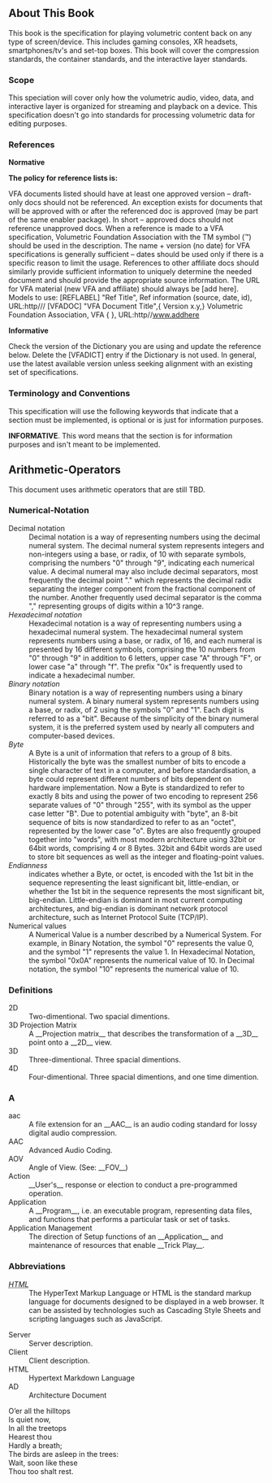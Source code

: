 ## About This Book

This book is the specification for playing volumetric content back on any type of screen/device. This includes gaming consoles, XR headsets, smartphones/tv's and set-top boxes. This book will cover the compression standards, the container standards, and the interactive layer standards.

### Scope

This speciation will cover only how the volumetric audio, video, data, and interactive layer is organized for streaming and playback on a device. This specification doesn't go into standards for processing volumetric data for editing purposes.

### References

**Normative**

**The policy for reference lists is:**

VFA documents listed should have at least one approved version – draft-only docs should not be referenced. An exception exists for documents that will be approved with or after the referenced doc is approved (may be part of the same enabler package). In short – approved docs should not reference unapproved docs.
When a reference is made to a VFA specification, Volumetric Foundation Association with the TM symbol (™) should be used in the description.
The name + version (no date) for VFA specifications is generally sufficient – dates should be used only if there is a specific reason to limit the usage.
References to other affiliate docs should similarly provide sufficient information to uniquely determine the needed document and should provide the appropriate source information.
The URL for VFA material (new VFA and affiliate) should always be [add here].
Models to use: [REFLABEL] "Ref Title", Ref information (source, date, id), URL:http/// [VFADOC] "VFA Document Title",{ Version x.y,} Volumetric Foundation Association, VFA { }, URL:http//www.addhere

**Informative**

Check the version of the Dictionary you are using and update the reference below. Delete the [VFADICT] entry if the Dictionary is not used. In general, use the latest available version unless seeking alignment with an existing set of specifications.

### Terminology and Conventions

This specification will use the following keywords that indicate that a section must be implemented, is optional or is just for information purposes.

**INFORMATIVE**. This word means that the section is for information purposes and isn't meant to be implemented.


## Arithmetic-Operators

This document uses arithmetic operators that are still TBD.

### Numerical-Notation

<dl>
    <dt>Decimal notation</dt>
    <dd>Decimal notation is a way of representing numbers using the decimal numeral system. The decimal numeral system represents integers and non-integers using a base, or radix, of 10 with separate symbols, comprising the numbers "0" through "9", indicating each numerical value. A decimal numeral may also include decimal separators, most frequently the decimal point "." which represents the decimal radix separating the integer component from the fractional component of the number. Another frequently used decimal separator is the comma "," representing groups of digits within a 10^3 range.</dd>
    <dt><dfn id="hexadecimal_notation" title="Hexadecimal Notation">Hexadecimal notation</dfn></dt>
    <dd>Hexadecimal notation is a way of representing numbers using a hexadecimal numeral system. The hexadecimal numeral system represents numbers using a base, or radix, of 16, and each numeral is presented by 16 different symbols, comprising the 10 numbers from "0" through "9" in addition to 6 letters, upper case "A" through "F", or lower case "a" through "f". The prefix "0x" is frequently used to indicate a hexadecimal number.</dd>
    <dt><dfn id="binary_notation" title="Binary Notation">Binary notation</dfn></dt>
    <dd>Binary notation is a way of representing numbers using a binary numeral system. A binary numeral system represents numbers using a base, or radix, of 2 using the symbols "0" and "1". Each digit is referred to as a "bit". Because of the simplicity of the binary numeral system, it is the preferred system used by nearly all computers and computer-based devices.</dd>
    <dt><dfn id="byte" title="Byte">Byte</dfn></dt>
    <dd>A Byte is a unit of information that refers to a group of 8 bits. Historically the byte was the smallest number of bits to encode a single character of text in a computer, and before standardisation, a byte could represent different numbers of bits dependent on hardware implementation. Now a Byte is standardized to refer to exactly 8 bits and using the power of two encoding to represent 256 separate values of "0" through "255", with its symbol as the upper case letter "B". Due to potential ambiguity with "byte", an 8-bit sequence of bits is now standardized to refer to as an "octet", represented by the lower case "o". Bytes are also frequently grouped together into "words", with most modern architecture using 32bit or 64bit words, comprising 4 or 8 Bytes. 32bit and 64bit words are used to store bit sequences as well as the integer and floating-point values.</dd>
    <dt><dfn id="endianness" title="Endianness" data-ref="url">Endianness</dt> 
    <dd>indicates whether a Byte, or octet, is encoded with the 1st bit in the sequence representing the least significant bit, little-endian, or whether the 1st bit in the sequence represents the most significant bit, big-endian. Little-endian is dominant in most current computing architectures, and big-endian is dominant network protocol architecture, such as Internet Protocol Suite (TCP/IP).</dd>
    <dt>Numerical values</dt>
    <dd>A Numerical Value is a number described by a Numerical System. For example, in Binary Notation, the symbol "0" represents the value 0, and the symbol "1" represents the value 1. In Hexadecimal Notation, the symbol "0x0A" represents the numerical value of 10. In Decimal notation, the symbol "10" represents the numerical value of 10.</dd>
</dl> 

### Definitions
<dl> 
    <dt>2D</dt> 
    <dd>Two-dimentional. Two spacial dimentions.</dd>
    <dt>3D Projection Matrix</dt> 
    <dd>A __Projection matrix__ that describes the transformation of a __3D__ point onto a __2D__ view.</dd>
    <dt>3D</dt>
    <dd>Three-dimentional. Three spacial dimentions.</dd>
    <dt>4D</dt>
    <dd>Four-dimentional. Three spacial dimentions, and one time dimention.</dd>
</dl>

### A

<dl>
    <dt>aac</dt>
    <dd> A file extension for an __AAC__ is an audio coding standard for lossy digital audio compression.</dd>
    <dt>AAC</dt> 
    <dd>Advanced Audio Coding.</dd>
    <dt>AOV</dt> 
    <dd>Angle of View. (See: __FOV__)</dd>
    <dt>Action</dt> 
    <dd>__User's__ response or election to conduct a pre-programmed operation.</dd>
    <dt>Application</dt> 
    <dd>A __Program__, i.e. an executable program, representing data files, and functions that performs a particular task or set of tasks.</dd>
    <dt>Application Management</dt>
    <dd>The direction of Setup functions of an __Application__ and maintenance of resources that enable __Trick Play__.</dd>
</dl>

### Abbreviations
<dl>
    <dt>
      <dfn id="html"><abbr title="HyperText Markup Language">HTML</abbr></dfn>
    </dt>
    <dd>The HyperText Markup Language or HTML is the standard markup language for documents designed to be displayed in a web browser. It can be assisted by technologies such as Cascading Style Sheets and scripting languages such as JavaScript.</dd>
</dl>
        <dl>
            <dt>Server</dt>
            <dd>Server description.</dd>
            <dt>Client</dt>
            <dd>Client description.</dd>
            <dt>HTML</dt>
            <dd>Hypertext Markdown Language</dd>
            <dt>AD</dt>
            <dd>Architecture Document</dd>
        </dl>
        <p>O’er all the hilltops<br />
           Is quiet now,<br />
           In all the treetops<br />
           Hearest thou<br />
           Hardly a breath;<br />
           The birds are asleep in the trees:<br />
           Wait, soon like these<br />
           Thou too shalt rest.<br />
        </p>
</br>
</br>
</br>
</br>
</br>
</br>
</br>
</br>
</br>
</br>
</br>
</br>
</br>
</br>
</br>
</br>
</br>
</br>
</br>
</br>
</br>
</br>
</br>
</br>
</br>
</br>
</br>
</br>
</br>
</br>
</br>
</br>
</br>
</br>
</br>
</br>
</br>
</br>
</br>
</br>
</br>
</br>
</br>
</br>
</br>
</br>
</br>
</br>
</br>
</br>
</br>
</br>
</br>
</br>
</br>
</br>
</br>
</br>
</br>
</br>
</br>
</br>
</br>
</br>
</br>
</br>
</br>
</br>
</br>
</br>
</br>
</br>
</br>
</br>
</br>
</br>
</br>
</br>
</br>
</br>
</br>
</br>
</br>
</br>
</br>
</br>
</br>
</br>
</br>
</br>
</br>
</br>
</br>
</br>
</br>
</br>
</br>
</br>
</br>
</br>
</br>
</br>
</br>
</br>
</br>
</br>
</br>
</br>
</br>
</br>
</br>
</br>
</br>
</br>
</br>
</br>
</br>
</br>
</br>
</br>
</br>
</br>
</br>
</br>
</br>
</br>
</br>
</br>


### dfn

```html
<dt>Decimal notation</dt>
<dd>... definition statement...</dd>
```

**Usage**

* bla, bla, bla, <a>Decimal notation</a>

### dfn(id)

```html
<dt>
    <dfn id="hexadecimal_notation">Hexadecimal notation</dfn>
</dt>
<dd>... definition statement...</dd>
```

**Usage**
* bla, bla, bla, <a href="#hexadecimal_notation">Hexadecimal notation</a>
* bla, bla, bla, <a href="#hexadecimal_notation">Hexadecimal notation<strong>s</strong></a>

```html
bla, bla, bla, <a href="#hexadecimal_notation">Hexadecimal notation</a>

bla, bla, bla, <a href="#hexadecimal_notation">Hexadecimal notations</a>

```

### dfn(id, title)

```html
 <dt>
    <dfn id="binary_notation" title="Binary Notation">Binary notation</dfn>
 </dt>
 <dd>... definition statement</dd>

```
**Usage**
* bla, bla, bla, <a href="#binary_notation" title="Binary Notation">Binary notation</a>

```html
bla, bla, bla, <a href="#binary_notation" title="Binary Notation">Binary notation</a>
```

### dfn(id, title, data-ref)

```html
<dt>
    <dfn id="byte" title="Byte" data-ref="url">Byte</dfn>
</dt>
```
**Usage**
* bla, bla, bla, <a href="#byte" title="Byte">Byte</a>

```html
bla, bla, bla, <a href="#byte" title="Byte">Byte</a>
```

### dfn (id, abbr(title))
```html
<dt>
    <dfn id="html">
        <abbr title="HyperText Markup Language">HTML</abbr>
    </dfn>
</dt>
<dd>... provide abbreviation details</dd>
```
**Usage**
* bla, bla, bla, <a href="#html" title="HyperText Markup Language">HTML</a>

```html
bla, bla, bla, <a href="#html" title="HyperText Markup Language">HTML</a>
```

### Simple Format


```html
 <dt>
    <dfn id="binary_notation" title="Binary Notation">Binary notation</dfn>
 </dt>
 <dd>... definition statement</dd>

```

**Usage**

* <a>Binary Notation</a>
* <a title="Binary Notation">Binary Notations</a>

```html
* <a>Binary Notation</a>
* <a title="Binary Notation">Binary Notations</a>
```

```html
    <dt title="Binary Notation">Binary notation</dt>
    <dd>Binary notation is ...</dd>
```
### New Proposal
#### Singular Definition
**Markdown:**

```html
<dl>
    <dt>Server</dt>
    <dd>Server description.</dd>
</dl>
```

**HTMl**
```html
<dl>
    <dt id="server">Server</dt>
    <dd>Server description.</dd>
</dl>
```

**Markdown**

bla, bla, bla, bla, <a>Server</a>    <br /> 

```html
    bla, bla, bla, bla, <a>Server</a>
```

**HTML**
```html
    bla, bla, bla, bla, <a href="#server">Server</a>
```

#### Plural Definition 
**Markdown**
```html
        <dl>
            <dt>Client</dt>
            <dd>Client description.</dd>
        </dl>
```

 bla, bla, bla, bla, <a title="Client">Clients</a><br />

```html
 bla, bla, bla, bla, <a title="Client">Clients</a>
```

**HTML**
```html
        <dl>
            <dt id="client">Client</dt>
            <dd>Client description.</dd>
        </dl>
```

```html
bla, bla, bla, bla, <a href="#client" title="Client">Clients</a>

```

#### Singular Abbreviation
**Abbreviation**
```html
        <dl>
            <dt>HTML</dt>
            <dd>Hypertext Markdown Language</dd>
        </dl>
```
**Usage**

blo, blo, blo, blo, <abbr>HTML</abbr><br />

```html
    blo, blo, blo, blo, <abbr>HTML</abbr>
```
#### Plural Abbreviation
**Abbreviation**
```html
        <dl>
            <dt>AD</dt>
            <dd>Architecture Document</dd>
        </dl>
```

**Usage**

blo, blo, blo, blo, <abbr title="AD">ADs</abbr>

```html
    blo, blo, blo, blo, <abbr title="AD">ADs</abbr>
```

### Reference to Another Description

#### Markdown
```html
        <dl>
            <dt>HTML</dt>
            <dd>href="url"</dd>
        </dl>
```

#### Usage

```html
 bla, bla, bla, bla, <a>HTML</a>

```
